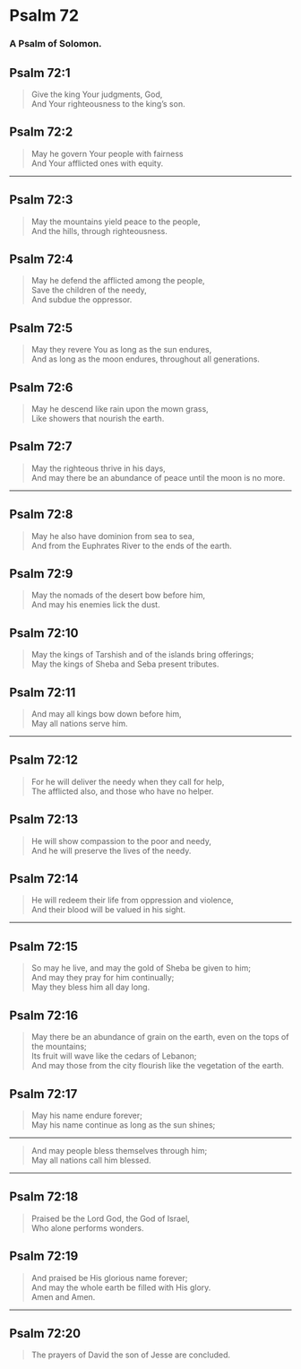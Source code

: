 # Psalm 72

### A Psalm of Solomon.

## Psalm 72:1

> Give the king Your judgments, God,  
> And Your righteousness to the king’s son.

## Psalm 72:2

> May he govern Your people with fairness  
> And Your afflicted ones with equity.

---

## Psalm 72:3

> May the mountains yield peace to the people,  
> And the hills, through righteousness.

## Psalm 72:4

> May he defend the afflicted among the people,  
> Save the children of the needy,  
> And subdue the oppressor.

## Psalm 72:5

> May they revere You as long as the sun endures,  
> And as long as the moon endures, throughout all generations.

## Psalm 72:6

> May he descend like rain upon the mown grass,  
> Like showers that nourish the earth.

## Psalm 72:7

> May the righteous thrive in his days,  
> And may there be an abundance of peace until the moon is no more.

---

## Psalm 72:8

> May he also have dominion from sea to sea,  
> And from the Euphrates River to the ends of the earth.

## Psalm 72:9

> May the nomads of the desert bow before him,  
> And may his enemies lick the dust.

## Psalm 72:10

> May the kings of Tarshish and of the islands bring offerings;  
> May the kings of Sheba and Seba present tributes.

## Psalm 72:11

> And may all kings bow down before him,  
> May all nations serve him.

---

## Psalm 72:12

> For he will deliver the needy when they call for help,  
> The afflicted also, and those who have no helper.

## Psalm 72:13

> He will show compassion to the poor and needy,  
> And he will preserve the lives of the needy.

## Psalm 72:14

> He will redeem their life from oppression and violence,  
> And their blood will be valued in his sight.

---

## Psalm 72:15

> So may he live, and may the gold of Sheba be given to him;  
> And may they pray for him continually;  
> May they bless him all day long.

## Psalm 72:16

> May there be an abundance of grain on the earth, even on the tops of the mountains;  
> Its fruit will wave like the cedars of Lebanon;  
> And may those from the city flourish like the vegetation of the earth.

## Psalm 72:17

> May his name endure forever;  
> May his name continue as long as the sun shines;

---

> And may people bless themselves through him;  
> May all nations call him blessed.

---

## Psalm 72:18

> Praised be the Lord God, the God of Israel,  
> Who alone performs wonders.

## Psalm 72:19

> And praised be His glorious name forever;  
> And may the whole earth be filled with His glory.  
> Amen and Amen.

---

## Psalm 72:20

> The prayers of David the son of Jesse are concluded.
